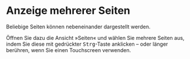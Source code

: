 # Anzeige mehrerer Seiten

Beliebige Seiten können nebeneinander dargestellt werden.

Öffnen Sie dazu die Ansicht »Seiten« und wählen Sie mehrere Seiten aus, indem Sie diese mit gedrückter <kbd>Strg</kbd>-Taste anklicken &ndash; oder länger berühren, wenn Sie einen Touchscreen verwenden.
